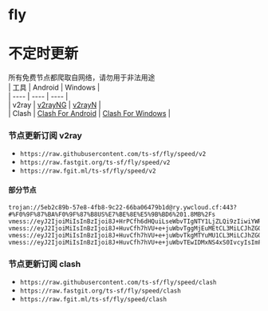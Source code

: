 # fly
# 不定时更新
所有免费节点都爬取自网络，请勿用于非法用途  
|  工具  | Android  | Windows  |  
|  ----  | ----   | ----  |  
| v2ray  | [v2rayNG](https://github.com/2dust/v2rayNG/releases) | [v2rayN](https://github.com/2dust/v2rayN/releases) |  
| Clash  | [Clash For Android](https://github.com/Kr328/ClashForAndroid/releases) | [Clash For Windows](https://github.com/Fndroid/clash_for_windows_pkg/releases) | 
  
### 节点更新订阅  v2ray
- `https://raw.githubusercontent.com/ts-sf/fly/speed/v2`  
- `https://raw.fastgit.org/ts-sf/fly/speed/v2`  
- `https://raw.fgit.ml/ts-sf/fly/speed/v2`  
#### 部分节点  
``` 
trojan://5eb2c89b-57e8-4fb8-9c22-66ba06479b1d@ry.ywcloud.cf:443?#%F0%9F%87%BA%F0%9F%87%B8US%E7%BE%8E%E5%9B%BD6%201.8MB%2Fs
vmess://eyJ2IjoiMiIsInBzIjoi8J+HrPCfh6dHQuiLseWbvTIgNTY1LjZLQi9zIiwiYWRkIjoiaXJhbjAxLmJpcWliYW8uc2l0ZSIsInBvcnQiOiIyMDUyIiwiaWQiOiI0OTMxZTk0MS03N2M2LTQxNDQtYThiOS01YzI1MmVlMzZjMzAiLCJhaWQiOiIwIiwic2N5IjoiYXV0byIsIm5ldCI6IndzIiwidHlwZSI6IiIsImhvc3QiOiJkZTIuYmlxaWJhby5zaXRlIiwicGF0aCI6Ii9wdWJsaWM/ZWQ9NDA5NiIsInRscyI6IiIsInNuaSI6IiIsInRlc3RfbmFtZSI6IkdC6Iux5Zu9MiJ9
vmess://eyJ2IjoiMiIsInBzIjoi8J+HuvCfh7hVU+e+juWbvTggMjEuMEtCL3MiLCJhZGQiOiJ5ZDEuOTkyNjg4Lnh5eiIsInBvcnQiOiI4ODgwIiwiaWQiOiIyNzk5ODM4Ny1mYzNiLTQyMzctOWFjOS1hYmE1ZDAwYmJkNmUiLCJhaWQiOiIwIiwic2N5IjoiYXV0byIsIm5ldCI6IndzIiwidHlwZSI6IiIsImhvc3QiOiJoYXh1czMudnBuNjYuZXUub3JnIiwicGF0aCI6Ii8iLCJ0bHMiOiIiLCJzbmkiOiIiLCJ0ZXN0X25hbWUiOiJVU+e+juWbvTgifQ==
vmess://eyJ2IjoiMiIsInBzIjoi8J+HuvCfh7hVU+e+juWbvTkgMTYuMU1CL3MiLCJhZGQiOiIxNzIuNjcuMTI4LjIxNyIsInBvcnQiOiI4MCIsImlkIjoiMDBkM2NjMWMtMWFmMC00ZjUyLTg0MTAtNmZhZDc3ODExMWUzIiwiYWlkIjoiMCIsInNjeSI6ImF1dG8iLCJuZXQiOiJ3cyIsInR5cGUiOiIiLCJob3N0IjoibWw0LnNoYWJpamljaGFuZy5jb20iLCJwYXRoIjoiLyIsInRscyI6IiIsInNuaSI6IiIsInRlc3RfbmFtZSI6IlVT576O5Zu9OSJ9
vmess://eyJ2IjoiMiIsInBzIjoi8J+HuvCfh7hVU+e+juWbvTEwIDMxNS4xS0IvcyIsImFkZCI6ImZkLnNoYWJpamljaGFuZy5jb20iLCJwb3J0IjoiODAiLCJpZCI6IjhkNTljOTJjLTA2NTMtNGJmOC1iODMyLTM3ZGM4NTJiNDFkZSIsImFpZCI6IjAiLCJzY3kiOiJhdXRvIiwibmV0Ijoid3MiLCJ0eXBlIjoibm9uZSIsImhvc3QiOiJ4bjIuc2hhYmlqaWNoYW5nLmNvbSIsInBhdGgiOiIvIiwidGxzIjoiIiwic25pIjoiIiwidGVzdF9uYW1lIjoiVVPnvo7lm70xMCJ9
```
### 节点更新订阅  clash
- `https://raw.githubusercontent.com/ts-sf/fly/speed/clash`  
- `https://raw.fastgit.org/ts-sf/fly/speed/clash`  
- `https://raw.fgit.ml/ts-sf/fly/speed/clash`  


